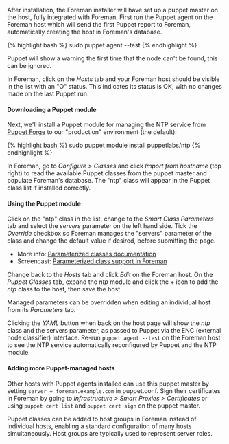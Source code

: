 
After installation, the Foreman installer will have set up a puppet master on the host, fully integrated with Foreman.  First run the Puppet agent on the Foreman host which will send the first Puppet report to Foreman, automatically creating the host in Foreman's database.

{% highlight bash %}
sudo puppet agent --test
{% endhighlight %}

<div class="alert alert-info">Puppet will show a warning the first time that the node can't be found, this can be ignored.</div>

In Foreman, click on the *Hosts* tab and your Foreman host should be visible in the list with an "O" status.  This indicates its status is OK, with no changes made on the last Puppet run.

#### Downloading a Puppet module

Next, we'll install a Puppet module for managing the NTP service from [Puppet Forge](http://forge.puppetlabs.com) to our "production" environment (the default):

{% highlight bash %}
sudo puppet module install puppetlabs/ntp
{% endhighlight %}

In Foreman, go to *Configure > Classes* and click *Import from hostname* (top right) to read the available Puppet classes from the puppet master and populate Foreman's database.  The "ntp" class will appear in the Puppet class list if installed correctly.

#### Using the Puppet module

Click on the "ntp" class in the list, change to the *Smart Class Parameters* tab and select the *servers* parameter on the left hand side.  Tick the *Override* checkbox so Foreman manages the "servers" parameter of the class and change the default value if desired, before submitting the page.

* More info: [Parameterized classes documentation](/manuals/{{page.version}}/index.html#4.2.5ParameterizedClasses)
* Screencast: [Parameterized class support in Foreman](http://www.youtube.com/watch?v=Ksr0tilbmcc)

Change back to the *Hosts* tab and click *Edit* on the Foreman host.  On the *Puppet Classes* tab, expand the *ntp* module and click the + icon to add the *ntp* class to the host, then save the host.

<div class="alert alert-info">Managed parameters can be overridden when editing an individual host from its <i>Parameters</i> tab.</div>

Clicking the *YAML* button when back on the host page will show the *ntp* class and the servers parameter, as passed to Puppet via the ENC (external node classifier) interface.  Re-run `puppet agent --test` on the Foreman host to see the NTP service automatically reconfigured by Puppet and the NTP module.

#### Adding more Puppet-managed hosts

Other hosts with Puppet agents installed can use this puppet master by setting `server = foreman.example.com` in puppet.conf.  Sign their certificates in Foreman by going to *Infrastructure > Smart Proxies > Certificates* or using `puppet cert list` and `puppet cert sign` on the puppet master.

Puppet classes can be added to host groups in Foreman instead of individual hosts, enabling a standard configuration of many hosts simultaneously.  Host groups are typically used to represent server roles.
